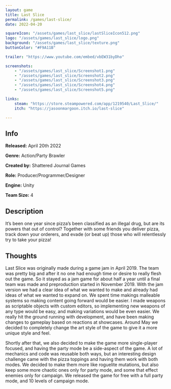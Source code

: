 ```yaml
---
layout: game
title: Last Slice
permalink: /games/last-slice/
date: 2022-04-20

squareIcon: "/assets/games/last_slice/lastSliceIcon512.png"
logo: "/assets/games/last_slice/logo.png"
background: "/assets/games/last_slice/texture.png"
buttonColor: "#F9A11B"

trailer: "https://www.youtube.com/embed/vbEW31byDho"

screenshots:
    - "/assets/games/last_slice/Screenshot1.png"
    - "/assets/games/last_slice/Screenshot2.png"
    - "/assets/games/last_slice/Screenshot3.png"
    - "/assets/games/last_slice/Screenshot4.png"
    - "/assets/games/last_slice/Screenshot5.png"

links:
    steam: "https://store.steampowered.com/app/1219540/Last_Slice/"
    itch: "https://jasoonmargoon.itch.io/last-slice"

---
```


## Info
  <p><strong>Released:</strong> April 20th 2022 </p>
  <p><strong>Genre:</strong> Action/Party Brawler </p>
  <p><strong>Created by:</strong> Shattered Journal Games </p>
  <p><strong>Role:</strong> Producer/Programmer/Designer </p>
  <p><strong>Engine:</strong> Unity </p>
  <p><strong>Team Size:</strong> 4 </p>

## Description
It’s been one year since pizza’s been classified as an illegal drug, but are its powers that out of control? Together with some friends you deliver pizza, track down your orderers, and evade (or beat up) those who will relentlessly try to take your pizza! 

## Thoughts
Last Slice was originally made during a game jam in April 2019. The team was pretty big and after it no one had enough time or desire to really flesh out the game. So it stayed as a jam game for about half a year until a final team was made and preproduction started in November 2019. With the jam version we had a clear idea of what we wanted to make and already had ideas of what we wanted to expand on. We spent time makings malleable systems so making content going forward would be easier. I made weapons as scriptable objects with custom editors, so implementing new weapons of any type would be easy, and making variations would be even easier. We really hit the ground running with development, and have been making changes to gameplay based on reactions at showcases. Around May we decided to completely change the art style of the game to give it a more unique style and feel.
          
Shortly after that, we also decided to make the game more single-player focused, and having the party mode be a side-aspect of the game. A lot of mechanics and code was reusable both ways, but an interesting design challenge came with the pizza toppings and having them work with both modes. We decided to make them more like roguelite mutations, but also keep some more chaotic ones only for party mode, and some that effect enemies only for campaign. We released the game for free with a full party mode, and 10 levels of campaign mode.